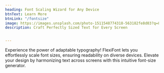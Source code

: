 ```yaml
---
heading: Font Scaling Wizard for Any Device
btnText: Learn More
btnLink: "/fontsize"
image: https://images.unsplash.com/photo-1511548774318-563182fe8d03?q=80&w=2938&auto=format&fit=crop&ixlib=rb-4.0.3&ixid=M3wxMjA3fDB8MHxwaG90by1wYWdlfHx8fGVufDB8fHx8fA%3D%3D
description: Craft Perfectly Sized Text for Every Screen


---
```


Experience the power of adaptable typography! FlexiFont lets you effortlessly scale font sizes, ensuring readability on diverse devices. Elevate your design by harmonizing text across screens with this intuitive font-size generator.